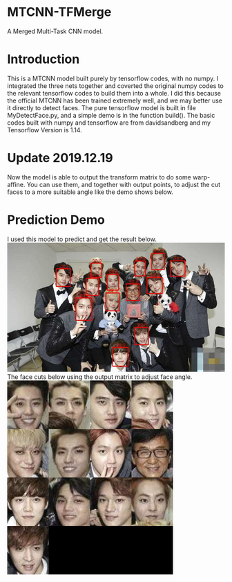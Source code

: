 # MTCNN-TFMerge
A Merged Multi-Task CNN model.
# Introduction
This is a MTCNN model built purely by tensorflow codes, with no numpy. I integrated the three nets together and coverted the original numpy codes to the relevant tensorflow codes to build them into a whole. I did this because the official MTCNN has been trained extremely well, and we may better use it directly to detect faces. The pure tensorflow model is built in file MyDetectFace.py, and a simple demo is in the function build(). The basic codes built with numpy and tensorflow are from davidsandberg and my Tensorflow Version is 1.14.
# Update 2019.12.19
Now the model is able to output the transform matrix to do some warp-affine. You can use them, and together with output points, to adjust the cut faces to a more suitable angle like the demo shows below.
# Prediction Demo
I used this model to predict and get the result below.
![predict result](https://github.com/TaoKai/MTCNN-TFMerge/blob/master/stars.jpg)  
The face cuts below using the output matrix to adjust face angle.  
![predict result](https://github.com/TaoKai/MTCNN-TFMerge/blob/master/cuts.jpg)
